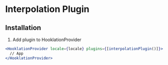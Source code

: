 # Interpolation Plugin

## Installation

1. Add plugin to HooklationProvider

```jsx
<HooklationProvider locale={locale} plugins={[interpolationPlugin()]}>
  // App
</HooklationProvider>
```
